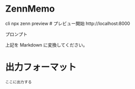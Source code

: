 # ZennMemo

cli
npx zenn preview # プレビュー開始
http://localhost:8000

プロンプト

上記を Markdown に変換してください。

# 出力フォーマット

```
ここに出力する
```
